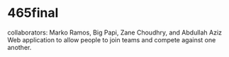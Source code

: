 # 465final
collaborators: Marko Ramos, Big Papi, Zane Choudhry, and Abdullah Aziz
Web application to allow people to join teams and compete against one another. 
